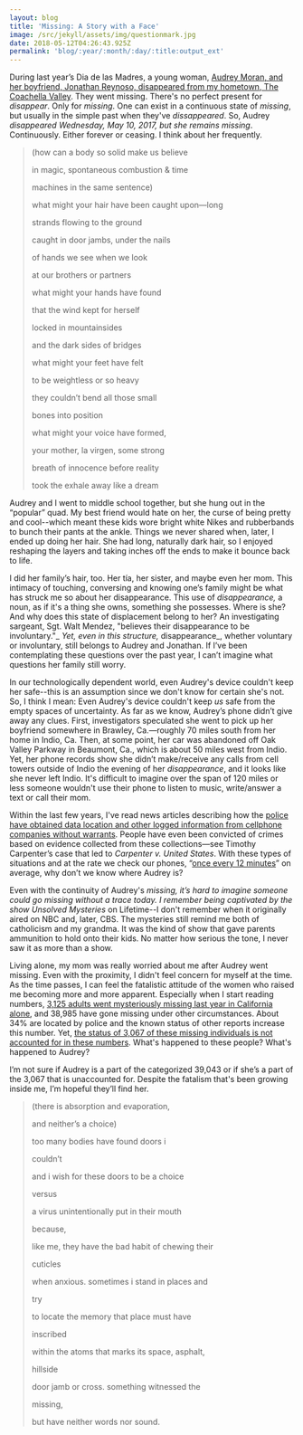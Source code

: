 ```yaml
---
layout: blog
title: 'Missing: A Story with a Face'
image: /src/jekyll/assets/img/questionmark.jpg
date: 2018-05-12T04:26:43.925Z
permalink: 'blog/:year/:month/:day/:title:output_ext'
---
```

During last year’s Dia de las Madres, a young woman, [Audrey Moran, and her boyfriend, Jonathan Reynoso, disappeared from my hometown, The Coachella Valley](https://www.desertsun.com/story/news/crime_courts/2018/05/09/missing-couple-disappeared-exactly-one-year-ago/586719002/). They went missing. There's no perfect present for _disappear_. Only for _missing_. One can exist in a continuous state of _missing_, but usually in the simple past when they've _dissappeared_. So, Audrey _disappeared _Wednesday, May 10, 2017, but she remains_ missing_. Continuously. Either forever or ceasing. I think about her frequently.



> (how can a body so solid make us believe
>
> in magic, spontaneous combustion & time
>
> machines in the same sentence)
>
> what might your hair have been caught upon—long
>
> strands flowing to the ground
>
> caught in door jambs, under the nails
>
> of hands we see when we look
>
> at our brothers or partners
>
> what might your hands have found
>
> that the wind kept for herself
>
> locked in mountainsides
>
> and the dark sides of bridges
>
> what might your feet have felt
>
> to be weightless or so heavy 
>
> they couldn’t bend all those small
>
> bones into position
>
> what might your voice have formed,
>
> your mother, la virgen, some strong
>
> breath of innocence before reality
>
> took the exhale away like a dream



Audrey and I went to middle school together, but she hung out in the “popular” quad. My best friend would hate on her, the curse of being pretty and cool--which meant these kids wore bright white Nikes and rubberbands to bunch their pants at the ankle. Things we never shared when, later, I ended up doing her hair. She had long, naturally dark hair, so I enjoyed reshaping the layers and taking inches off the ends to make it bounce back to life.

I did her family’s hair, too. Her tía, her sister, and maybe even her mom. This intimacy of touching, conversing and knowing one’s family might be what has struck me so about her disappearance. This use of _disappearance,_ a noun, as if it's a thing she owns, something she possesses. Where is she? And why does this state of displacement belong to her? An investigating sargeant, Sgt. Walt Mendez, "believes their disappearance to be involuntary."_ _Yet, even in this structure,_ disappearance_, whether voluntary or involuntary, still belongs to Audrey and Jonathan. If I’ve been contemplating these questions over the past year, I can’t imagine what questions her family still worry. 

In our technologically dependent world, even Audrey's device couldn't keep her safe--this is an assumption since we don't know for certain she's not. So, I think I mean: Even Audrey's device couldn't keep _us_ safe from the empty spaces of uncertainty. As far as we know, Audrey’s phone didn’t give away any clues. First, investigators speculated she went to pick up her boyfriend somewhere in Brawley, Ca.—roughly 70 miles south from her home in Indio, Ca. Then, at some point, her car was abandoned off Oak Valley Parkway in Beaumont, Ca., which is about 50 miles west from Indio. Yet, her phone records show she didn’t make/receive any calls from cell towers outside of Indio the evening of her _disappearance_, and it looks like she never left Indio. It's difficult to imagine over the span of 120 miles or less someone wouldn't use their phone to listen to music, write/answer a text or call their mom. 

Within the last few years, I've read news articles describing how the [police have obtained data location and other logged information from cellphone companies without warrants](https://www.aclu.org/blog/privacy-technology/location-tracking/supreme-court-will-decide-whether-police-need-warrant). People have even been convicted of crimes based on evidence collected from these collections—see Timothy Carpenter’s case that led to _Carpenter v. United States_. With these types of situations and at the rate we check our phones, “[once every 12 minutes](https://nypost.com/2017/11/08/americans-check-their-phones-80-times-a-day-study/)” on average, why don’t we know where Audrey is?

Even with the continuity of Audrey's _missing, _it’s hard to imagine someone could go missing without a trace today. I remember being captivated by the show_ Unsolved Mysteries_ on Lifetime--I don't remember when it originally aired on NBC and, later, CBS. The mysteries still remind me both of catholicism and my grandma. It was the kind of show that gave parents ammunition to hold onto their kids. No matter how serious the tone, I never saw it as more than a show. 

Living alone, my mom was really worried about me after Audrey went missing. Even with the proximity, I didn't feel concern for myself at the time. As the time passes, I can feel the fatalistic attitude of the women who raised me becoming more and more apparent. Especially when I start reading numbers, [3,125 adults went mysteriously missing last year in California alone](https://oag.ca.gov/sites/all/files/agweb/pdfs/missing/adults/2017-5-adult-annual-reports.pdf), and 38,985 have gone missing under other circumstances. About 34% are located by police and the known status of other reports increase this number. Yet, [the status of 3,067 of these missing individuals is not accounted for in these numbers](< https://oag.ca.gov/sites/all/files/agweb/pdfs/missing/adults/2017-6-adult-reports-status.pdf>). What's happened to these people? What's happened to Audrey?

I’m not sure if Audrey is a part of the categorized 39,043 or if she’s a part of the 3,067 that is unaccounted for. Despite the fatalism that's been growing inside me, I’m hopeful they’ll find her. 



> (there is absorption and evaporation,
>
> and neither’s a choice)
>
> too many bodies have found doors i 
>
> couldn’t
>
> and i wish for these doors to be a choice
>
> versus
>
> a virus unintentionally put in their mouth
>
> because,
>
> like me, they have the bad habit of chewing their 
>
> cuticles
>
> when anxious. sometimes i stand in places and 
>
> try
>
> to locate the memory that place must have
>
> inscribed 
>
> within the atoms that marks its space, asphalt,
>
> hillside
>
> door jamb or cross. something witnessed the
>
> missing,
>
> but have neither words nor sound.
